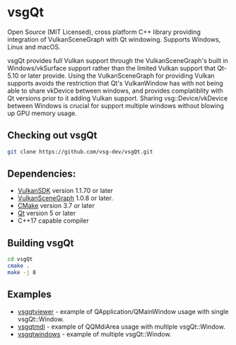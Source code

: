 # vsgQt
Open Source (MIT Licensed), cross platform C++ library providing integration of VulkanSceneGraph with Qt windowing. Supports Windows, Linux and macOS.

vsgQt provides full Vulkan support through the VulkanSceneGraph's built in Windows/vkSurface support rather than the limited Vulkan support that Qt-5.10 or later provide. Using the VulkanSceneGraph for providing Vulkan supports avoids the restriction that Qt's VulkanWindow has with not being able to share vkDevice between windows, and provides complatiblity with Qt versions prior to it adding Vulkan support.  Sharing vsg::Device/vkDevice between Windows is crucial for support multiple windows without blowing up GPU memory usage.

## Checking out vsgQt

~~~ sh
git clone https://github.com/vsg-dev/vsgQt.git
~~~

## Dependencies:

* [VulkanSDK](https://www.lunarg.com/vulkan-sdk/) version 1.1.70 or later
* [VulkanSceneGraph](https://github.com/vsg-dev/VulkanSceneGraph) 1.0.8 or later.
* [CMake](https://cmake.org/) version 3.7 or later
* [Qt](https://www.qt.io/) version 5 or later
* C++17 capable compiler

## Building vsgQt

~~~ sh
cd vsgQt
cmake .
make -j 8
~~~

## Examples

* [vsgqtviewer](examples/vsgqtviewer/main.cpp) - example of QApplication/QMainWindow usage with single vsgQt::Window.
* [vsgqtmdi](examples/vsgqtmdi/main.cpp) - example of QQMdiArea usage with multiple vsgQt::Window.
* [vsgqtwindows](examples/vsgqtwindows/main.cpp) - example of multiple vsgQt::Window.

